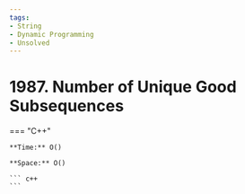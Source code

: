 ```yaml
---
tags:
- String
- Dynamic Programming
- Unsolved
---
```



# 1987. Number of Unique Good Subsequences

=== "C++"

    **Time:** O()

    **Space:** O()

    ``` c++
    ```